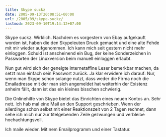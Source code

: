 ```yaml
---
title: Skype suckz
date: 2005-09-13T20:08:51+00:00
url: /2005/09/skype-suckz/
lastmod: 2023-09-10T19:14:12+07:00
---
```

Skype suckz. Wirklich. Nachdem es vorgestern von Ebay aufgekauft worden ist, haben die den Skypeleuten Druck gemacht und eine alte Fehde mit mir wieder aufgenommen. Ich kann mich seit gestern nicht mehr einloggen. Schuld ist anscheinend ein Bug, der keine Sonderzeichen in Passworten der Linuxversion beim manuell einloggen erlaubt.

Nun gut wird sich der geneigte internetaffine Leser bemerkbar machen, da setzt man einfach sein Passwort zurück. Ja klar erwidere ich darauf: Nur, wenn man Skype schon solange nutzt, dass weder die Firma noch die Emailadresse mit der man sich angemeldet hat weiterhin der Existenz anheim fällt, dann ist das ein kleines bisschen schwierig.

Die Onlinehilfe von Skype bietet das Einrichten eines neuen Kontos an. Sehr nett. Ich hab mal eine Mail an den Support geschrieben. Wenn der allerdings schon selbst mit einer Reaktionszeit von 2 Tagen rechnet, dann sehe ich mich nur zur titelgebenden Zeile gezwungen und verbleibe hochachtungsvoll.

Ich maile wieder. Mit nem Emailprogramm und einer Tastatur.
